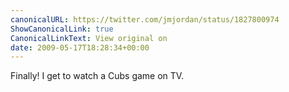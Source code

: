 ```yaml
---
canonicalURL: https://twitter.com/jmjordan/status/1827800974
ShowCanonicalLink: true
CanonicalLinkText: View original on
date: 2009-05-17T18:28:34+00:00
---
```

Finally! I get to watch a Cubs game on TV.